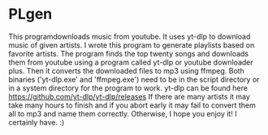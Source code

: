 # PLgen
This programdownloads music from youtube. It uses yt-dlp to download music of given artists.
I wrote this program to generate playlists based on favorite artists. The program finds the top twenty songs and downloads them from youtube using a program called yt-dlp or youtube downloader plus. Then it converts the downloaded files to mp3 using ffmpeg. Both binaries ('yt-dlp.exe' and 'ffmpeg.exe') need to be in the script directory or in a system directory for the program to work. yt-dlp can be found here
https://github.com/yt-dlp/yt-dlp/releases
If there are many artists it may take many hours to finish and if you abort early it may fail to convert them all to mp3 and name them correctly. Otherwise, I hope you enjoy it! I certainly have. :)
